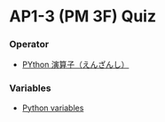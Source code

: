 # AP1-3 (PM 3F) Quiz

### Operator
- [PYthon 演算子（えんざんし）](https://forms.office.com/Pages/ResponsePage.aspx?id=IznFG0aMWkSwGiWWqSyf3Y7pjgeKEGRKgzR626wJl2BURjA5UEpQNjY5SkpZSlE4TDNYQ0JJUFlHTS4u)

### Variables
- [Python variables](https://forms.office.com/Pages/ResponsePage.aspx?id=IznFG0aMWkSwGiWWqSyf3Y7pjgeKEGRKgzR626wJl2BUM002RzFQUFFFOTBXUEpJUFdPRUpCUENVRS4u)
